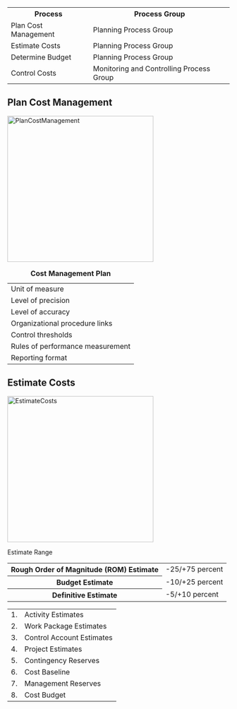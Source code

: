<table>
<tr><th>Process</th><th>Process Group</th></tr>
<tr><td>Plan Cost Management</td><td>Planning Process Group</td></tr>
<tr><td>Estimate Costs</td><td>Planning Process Group</td></tr>
<tr><td>Determine Budget</td><td>Planning Process Group</td></tr>
<tr><td>Control Costs</td><td>Monitoring and Controlling Process Group</td></tr>
</table>

<h2>Plan Cost Management</h2>

<img width="331" alt="PlanCostManagement" src="https://user-images.githubusercontent.com/3501210/103503666-4edc7b80-4e98-11eb-8d23-fc2570486877.PNG">

<table>
  <caption><b>Cost Management Plan</b></caption>
  <tr><td>Unit of measure</td></tr>
  <tr><td>Level of precision</td></tr>
  <tr><td>Level of accuracy</td></tr>
  <tr><td>Organizational procedure links</td></tr>
  <tr><td>Control thresholds</td></tr>
  <tr><td>Rules of performance measurement</td></tr>
  <tr><td>Reporting format</td></tr>
</table>

<h2>Estimate Costs</h2>
  <img width="331" alt="EstimateCosts" src="https://user-images.githubusercontent.com/3501210/103504407-aa0f6d80-4e9a-11eb-830b-7dbbb6ca685e.PNG">

Estimate Range<br>
<table>
<tr><th>Rough Order of Magnitude (ROM) Estimate</th><td>-25/+75 percent</td></tr>
<tr><th>Budget Estimate</th><td>-10/+25 percent</td></tr>
<tr><th>Definitive Estimate</th><td>-5/+10 percent</td></tr>
</table>

<table>
  <tr><td>1.</td><td>Activity Estimates</td></tr>
  <tr><td>2.</td><td>Work Package Estimates</td></tr>
  <tr><td>3.</td><td>Control Account Estimates</td></tr>
  <tr><td>4.</td><td>Project Estimates</td></tr>
  <tr><td>5.</td><td>Contingency Reserves</td></tr>
  <tr><td>6.</td><td>Cost Baseline</td></tr>
  <tr><td>7.</td><td>Management Reserves</td></tr>
  <tr><td>8.</td><td>Cost Budget</td></tr>
</table>
